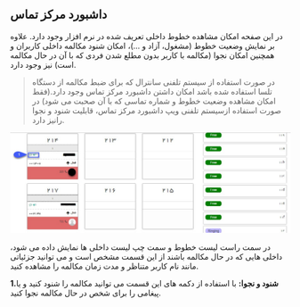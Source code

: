 ## داشبورد مرکز تماس

در این صفحه امکان مشاهده خطوط داخلی تعریف شده در  نرم افزار وجود دارد. علاوه بر نمایش وضعیت خطوط (مشغول، آزاد و ...)، امکان شنود مکالمه داخلی کاربران و همچنین امکان نجوا (مکالمه با کاربر بدون مطلع شدن فردی که با آن در حال مکالمه است) نیز وجود دارد.

> در صورت استفاده از سیستم تلفنی سانترال که برای ضبط مکالمه از دستگاه تلسا استفاده شده باشد امکان داشتن داشبورد مرکز تماس وجود دارد.(فقط امکان مشاهده وضعیت خطوط و شماره تماسی که با آن صحبت می شود) در صورت استفاده ازسیستم تلفنی ویپ داشبورد مرکز تماس، قابلیت شنود و نجوا رانیز دارد.


![](CallCenter.jpg)

در سمت راست لیست خطوط و سمت چپ لیست داخلی ها نمایش داده می شود، داخلی هایی که در حال مکالمه باشند از این قسمت مشخص است و می توانید جزئیاتی مانند نام کاربر متناظر و مدت زمان مکالمه را مشاهده کنید.


**1.شنود و نجوا:** با استفاده از دکمه های این قسمت می توانید مکالمه را شنود کنید و یا پیغامی را برای شخص در حال مکالمه نجوا کنید.

